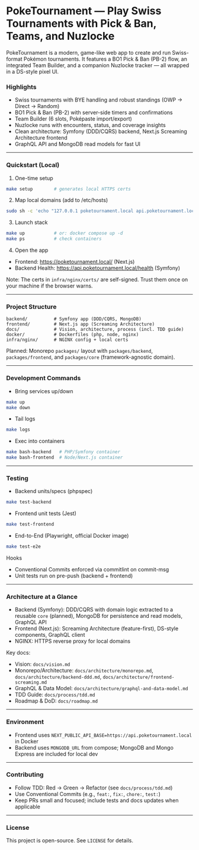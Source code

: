 # PokeTournament — Play Swiss Tournaments with Pick & Ban, Teams, and Nuzlocke

PokeTournament is a modern, game-like web app to create and run Swiss-format Pokémon tournaments. It features a BO1 Pick & Ban (PB-2) flow, an integrated Team Builder, and a companion Nuzlocke tracker — all wrapped in a DS-style pixel UI.

### Highlights
- Swiss tournaments with BYE handling and robust standings (OWP → Direct → Random)
- BO1 Pick & Ban (PB-2) with server-side timers and confirmations
- Team Builder (6 slots, Poképaste import/export)
- Nuzlocke runs with encounters, status, and coverage insights
- Clean architecture: Symfony (DDD/CQRS) backend, Next.js Screaming Architecture frontend
- GraphQL API and MongoDB read models for fast UI

---

### Quickstart (Local)
1) One-time setup
```bash
make setup        # generates local HTTPS certs
```
2) Map local domains (add to /etc/hosts)
```bash
sudo sh -c 'echo "127.0.0.1 poketournament.local api.poketournament.local" >> /etc/hosts'
```
3) Launch stack
```bash
make up           # or: docker compose up -d
make ps           # check containers
```
4) Open the app
- Frontend: https://poketournament.local/  (Next.js)
- Backend Health: https://api.poketournament.local/health  (Symfony)

Note: The certs in `infra/nginx/certs/` are self-signed. Trust them once on your machine if the browser warns.

---

### Project Structure
```
backend/          # Symfony app (DDD/CQRS, MongoDB)
frontend/         # Next.js app (Screaming Architecture)
docs/             # Vision, architecture, process (incl. TDD guide)
docker/           # Dockerfiles (php, node, nginx)
infra/nginx/      # NGINX config + local certs
```
Planned: Monorepo `packages/` layout with `packages/backend`, `packages/frontend`, and `packages/core` (framework-agnostic domain).

---

### Development Commands
- Bring services up/down
```bash
make up
make down
```
- Tail logs
```bash
make logs
```
- Exec into containers
```bash
make bash-backend   # PHP/Symfony container
make bash-frontend  # Node/Next.js container
```

---

### Testing
- Backend units/specs (phpspec)
```bash
make test-backend
```
- Frontend unit tests (Jest)
```bash
make test-frontend
```
- End-to-End (Playwright, official Docker image)
```bash
make test-e2e
```

Hooks
- Conventional Commits enforced via commitlint on commit-msg
- Unit tests run on pre-push (backend + frontend)

---

### Architecture at a Glance
- Backend (Symfony): DDD/CQRS with domain logic extracted to a reusable `core` (planned), MongoDB for persistence and read models, GraphQL API
- Frontend (Next.js): Screaming Architecture (feature-first), DS-style components, GraphQL client
- NGINX: HTTPS reverse proxy for local domains

Key docs:
- Vision: `docs/vision.md`
- Monorepo/Architecture: `docs/architecture/monorepo.md`, `docs/architecture/backend-ddd.md`, `docs/architecture/frontend-screaming.md`
- GraphQL & Data Model: `docs/architecture/graphql-and-data-model.md`
- TDD Guide: `docs/process/tdd.md`
- Roadmap & DoD: `docs/roadmap.md`

---

### Environment
- Frontend uses `NEXT_PUBLIC_API_BASE=https://api.poketournament.local` in Docker
- Backend uses `MONGODB_URL` from compose; MongoDB and Mongo Express are included for local dev

---

### Contributing
- Follow TDD: Red → Green → Refactor (see `docs/process/tdd.md`)
- Use Conventional Commits (e.g., `feat:`, `fix:`, `chore:`, `test:`)
- Keep PRs small and focused; include tests and docs updates when applicable

---

### License
This project is open-source. See `LICENSE` for details.
